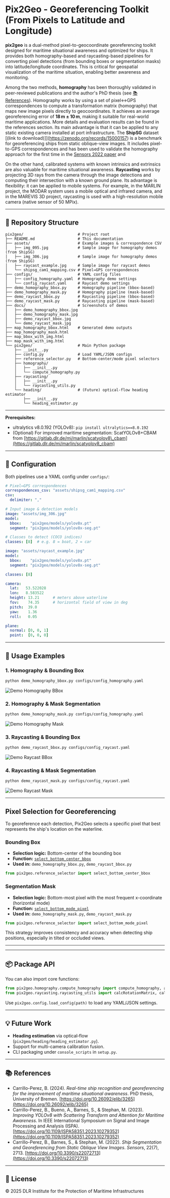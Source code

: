 # Pix2Geo - Georeferencing Toolkit (From Pixels to Latitude and Longitude)

**pix2geo** is a dual-method pixel-to-geocoordinate georeferencing toolkit designed for maritime situational awareness and optimized for ships. It provides both homography-based and raycasting-based pipelines for converting pixel detections (from bounding boxes or segmentation masks) into latitude/longitude coordinates. This is critical for geospatial visualization of the maritime situation, enabling better awareness and monitoring.

Among the two methods, **homography** has been thoroughly validated in peer-reviewed publications and the author's PhD thesis (see [📚 References](#-references)). Homography works by using a set of pixel↔GPS correspondences to compute a transformation matrix (homography) that maps new image pixels directly to geocoordinates. It achieves an average georeferencing error of **18 m ± 10 m**, making it suitable for real-world maritime applications. More details and evaluation results can be found in the references section. Its main advantage is that it can be applied to any static existing camera installed at port infrastructure.
The **ShipSG** dataset [(link to download)]](https://zenodo.org/records/15000157) is a benchmark for georeferencing ships from static oblique-view images. It includes pixel-to-GPS correspondences and has been used to validate the homography approach for the first time in the [Sensors 2022 paper](https://doi.org/10.3390/s22072713) and 

On the other hand, calibrated systems with known intrinsics and extrinsics are also valuable for maritime situational awareness. **Raycasting** works by projecting 3D rays from the camera through the image detections and computing their intersection with a known ground plane. Its advantage is flexibility: it can be applied to mobile systems. For example, in the MARLIN project, the MODAR system uses a mobile optical and infrared camera, and in the MAREVIS 3D project, raycasting is used with a high-resolution mobile camera (native sensor of 50 MPix).

---

## 📂 Repository Structure

```
pix2geo/                        # Project root
├── README.md                   # This documentation
├── assets/                     # Example images & correspondence CSV
│   ├── img_095.jpg             # Sample image for homography demos (from ShipSG)
│   ├── img_306.jpg             # Sample image for homography demos (from ShipSG)
│   ├── raycast_example.jpg     # Sample image for raycast demos
│   └── shipsg_cam1_mapping.csv # Pixel↔GPS correspondences
├── configs/                    # YAML config files
│   ├── config_homography.yaml  # Homography demo settings
│   └── config_raycast.yaml     # Raycast demo settings
├── demo_homography_bbox.py     # Homography pipeline (bbox-based)
├── demo_homography_mask.py     # Homography pipeline (mask-based)
├── demo_raycast_bbox.py        # Raycasting pipeline (bbox-based)
├── demo_raycast_mask.py        # Raycasting pipeline (mask-based)
├── docs/                       # Screenshots of demos
│   ├── demo_homography_bbox.jpg
│   ├── demo_homography_mask.jpg
│   ├── demo_raycast_bbox.jpg
│   └── demo_raycast_mask.jpg
├── map_homography_bbox.html    # Generated demo outputs
├── map_homography_mask.html
├── map_bbox_with_img.html
├── map_mask_with_img.html
└── pix2geo/                    # Main Python package
    ├── __init__.py
    ├── config.py               # Load YAML/JSON configs
    ├── reference_selector.py   # Bottom-center/mode pixel selectors
    ├── homography/
    │   ├── __init__.py
    │   └── compute_homography.py
    ├── raycasting/
    │   ├── __init__.py
    │   └── raycasting_utils.py
    └── heading/                # (Future) optical-flow heading estimator
        ├── __init__.py
        └── heading_estimator.py
```

---

**Prerequisites:**

- ultralytics v8.0.192 (YOLOv8): `pip install ultralytics==8.0.192`
- (Optional) For improved maritime segmentation: ScatYOLOv8+CBAM from [https://gitlab.dlr.de/mi/marlin/scatyolov8\_cbam](https://gitlab.dlr.de/mi/marlin/scatyolov8_cbam)

---

## 🔧 Configuration

Both pipelines use a YAML config under `configs/`:

```yaml
# Pixel↔GPS correspondences
correspondences_csv: "assets/shipsg_cam1_mapping.csv"
csv:
  delimiter: ","

# Input image & detection models
image: "assets/img_306.jpg"
model:
  bbox:    "pix2geo/models/yolov8x.pt"
  segment: "pix2geo/models/yolov8x-seg.pt"

# Classes to detect (COCO indices)
classes: [8]  # e.g. 8 = boat, 2 = car
```

```yaml
image: "assets/raycast_example.jpg"
model:
  bbox:    "pix2geo/models/yolov8x.pt"
  segment: "pix2geo/models/yolov8x-seg.pt"

classes: [8]

camera:
  lat:   53.522028
  lon:   8.583522
  height: 13.21      # meters above waterline
  fov:    74.35      # horizontal field of view in deg
  pitch:  39.0
  yaw:    1.36
  roll:   0.05

plane:
  normal: [0, 0, 1]
  point:  [0, 0, 0]
```

---

## 🚀 Usage Examples

### 1. Homography & Bounding Box

```bash
python demo_homography_bbox.py configs/config_homography.yaml
```
![Demo Homography BBox](docs/demo_homography_bbox.jpg)



### 2. Homography & Mask Segmentation

```bash
python demo_homography_mask.py configs/config_homography.yaml
```
![Demo Homography Mask](docs/demo_homography_mask.jpg)


### 3. Raycasting & Bounding Box

```bash
python demo_raycast_bbox.py configs/config_raycast.yaml
```
![Demo Raycast BBox](docs/demo_raycast_bbox.jpg)


### 4. Raycasting & Mask Segmentation

```bash
python demo_raycast_mask.py configs/config_raycast.yaml
```
![Demo Raycast Mask](docs/demo_raycast_mask.jpg)


---

## Pixel Selection for Georeferencing

To georeference each detection, Pix2Geo selects a specific pixel that best represents the ship's location on the waterline.

### Bounding Box

- **Selection logic:** Bottom-center of the bounding box
- **Function:** [`select_bottom_center_bbox`](pix2geo/reference_selector.py)
- **Used in:** `demo_homography_bbox.py`, `demo_raycast_bbox.py`

```python
from pix2geo.reference_selector import select_bottom_center_bbox
```

### Segmentation Mask

- **Selection logic:** Bottom-most pixel with the most frequent x-coordinate (horizontal mode)
- **Function:** [`select_bottom_mode_pixel`](pix2geo/reference_selector.py)
- **Used in:** `demo_homography_mask.py`, `demo_raycast_mask.py`

```python
from pix2geo.reference_selector import select_bottom_mode_pixel
```

This strategy improves consistency and accuracy when detecting ship positions, especially in tilted or occluded views.

---


---

## 📦 Package API

You can also import core functions:

```python
from pix2geo.homography.compute_homography import compute_homography, apply_homography
from pix2geo.raycasting.raycasting_utils import calcRotationMatrix, calcCameraRay, intersectPlane
```

Use `pix2geo.config.load_config(path)` to load any YAML/JSON settings.

---

## 💡 Future Work

- **Heading estimation** via optical‑flow (`pix2geo/heading/heading_estimator.py`).
- Support for multi-camera calibration fusion.
- CLI packaging under `console_scripts` in `setup.py`.

---

## 📚 References

- Carrillo-Perez, B. (2024). *Real-time ship recognition and georeferencing for the improvement of maritime situational awareness*. PhD thesis, University of Bremen. [https://doi.org/10.26092/elib/3265](https://doi.org/10.26092/elib/3265)
- Carrillo-Perez, B., Bueno, A., Barnes, S., & Stephan, M. (2023). *Improving YOLOv8 with Scattering Transform and Attention for Maritime Awareness*. In IEEE International Symposium on Signal and Image Processing and Analysis (ISPA). [https://doi.org/10.1109/ISPA58351.2023.10279352](https://doi.org/10.1109/ISPA58351.2023.10279352)
- Carrillo-Perez, B., Barnes, S., & Stephan, M. (2022). *Ship Segmentation and Georeferencing from Static Oblique View Images*. *Sensors*, 22(7), 2713. [https://doi.org/10.3390/s22072713](https://doi.org/10.3390/s22072713)

---

## 📄 License

© 2025 DLR Institute for the Protection of Maritime Infrastructures


